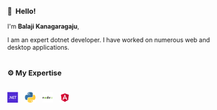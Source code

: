### 👋&nbsp;&nbsp;Hello!

I'm **Balaji Kanagaragaju**, 

I am an expert dotnet developer. I have worked on numerous web and desktop applications.
<br><br>
### :gear: My Expertise
<br><img alt=".Net" title=".Net" src="https://github.com/balaji119/balaji119/blob/main/images/dotnet-logo.png" height="24">&nbsp;&nbsp;&nbsp;&nbsp;<img alt="Python" title="Python" src="https://github.com/balaji119/balaji119/blob/main/images/library-python-logo.png" height="24">&nbsp;&nbsp;&nbsp;&nbsp;<img alt="Node" title="Node" src="https://github.com/balaji119/balaji119/blob/main/images/library-node-logo.png" height="24">&nbsp;&nbsp;&nbsp;&nbsp;<img alt="Angular" title="Angular" src="https://github.com/balaji119/balaji119/blob/main/images/Angular_full_color_logo.svg.png" height="24"><br><br>




